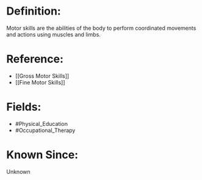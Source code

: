 

# Definition:
Motor skills are the abilities of the body to perform coordinated movements and actions using muscles and limbs.

# Reference:
- [[Gross Motor Skills]]
- [[Fine Motor Skills]]

# Fields: 
- #Physical_Education
- #Occupational_Therapy

# Known Since:
Unknown

